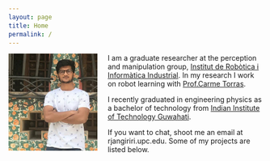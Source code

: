 ```yaml
---
layout: page
title: Home
permalink: /
---
```


<img src="assets/me.jpg" alt="Me" align="left" style="width: 35%; margin-right: 20px;"/>

I am a graduate researcher at the perception and manipulation group, <a href="http://www.iri.upc.edu/">Institut de Robòtica i Informàtica Industrial</a>. In my research I work on robot learning with  <a href="http://www-iri.upc.es/people/torras/"> Prof.Carme Torras</a>. 

I recently graduated in engineering physics as a bachelor of technology from <a href="http://www.iitg.ac.in/">Indian Institute of Technology Guwahati</a>. 

If you want to chat, shoot me an email at rjangir<span class="domain">iri.upc.edu</span>. Some of my projects are listed below.
